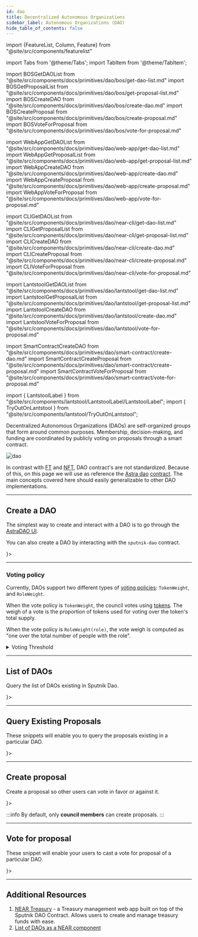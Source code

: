 ```yaml
---
id: dao
title: Decentralized Autonomous Organizations
sidebar_label: Autonomous Organizations (DAO)
hide_table_of_contents: false
---
```


import {FeatureList, Column, Feature} from "@site/src/components/featurelist"

import Tabs from '@theme/Tabs';
import TabItem from '@theme/TabItem';

import BOSGetDAOList from "@site/src/components/docs/primitives/dao/bos/get-dao-list.md"
import BOSGetProposalList from "@site/src/components/docs/primitives/dao/bos/get-proposal-list.md"
import BOSCreateDAO from "@site/src/components/docs/primitives/dao/bos/create-dao.md"
import BOSCreateProposal from "@site/src/components/docs/primitives/dao/bos/create-proposal.md"
import BOSVoteForProposal from "@site/src/components/docs/primitives/dao/bos/vote-for-proposal.md"

import WebAppGetDAOList from "@site/src/components/docs/primitives/dao/web-app/get-dao-list.md"
import WebAppGetProposalList from "@site/src/components/docs/primitives/dao/web-app/get-proposal-list.md"
import WebAppCreateDAO from "@site/src/components/docs/primitives/dao/web-app/create-dao.md"
import WebAppCreateProposal from "@site/src/components/docs/primitives/dao/web-app/create-proposal.md"
import WebAppVoteForProposal from "@site/src/components/docs/primitives/dao/web-app/vote-for-proposal.md"

import CLIGetDAOList from "@site/src/components/docs/primitives/dao/near-cli/get-dao-list.md"
import CLIGetProposalList from "@site/src/components/docs/primitives/dao/near-cli/get-proposal-list.md"
import CLICreateDAO from "@site/src/components/docs/primitives/dao/near-cli/create-dao.md"
import CLICreateProposal from "@site/src/components/docs/primitives/dao/near-cli/create-proposal.md"
import CLIVoteForProposal from "@site/src/components/docs/primitives/dao/near-cli/vote-for-proposal.md"

import LantstoolGetDAOList from "@site/src/components/docs/primitives/dao/lantstool/get-dao-list.md"
import LantstoolGetProposalList from "@site/src/components/docs/primitives/dao/lantstool/get-proposal-list.md"
import LantstoolCreateDAO from "@site/src/components/docs/primitives/dao/lantstool/create-dao.md"
import LantstoolVoteForProposal from "@site/src/components/docs/primitives/dao/lantstool/vote-for-proposal.md"


import SmartContractCreateDAO from "@site/src/components/docs/primitives/dao/smart-contract/create-dao.md"
import SmartContractCreateProposal from "@site/src/components/docs/primitives/dao/smart-contract/create-proposal.md"
import SmartContractVoteForProposal from "@site/src/components/docs/primitives/dao/smart-contract/vote-for-proposal.md"

import { LantstoolLabel } from "@site/src/components/lantstool/LantstoolLabel/LantstoolLabel";
import { TryOutOnLantstool } from "@site/src/components/lantstool/TryOutOnLantstool";

Decentralized Autonomous Organizations (DAOs) are self-organized groups that form around common purposes. Membership, decision-making, and funding are coordinated by publicly voting on proposals through a smart contract.

![dao](/docs/primitives/dao.png)

In contrast with [FT](ft.md) and [NFT](nft.md), DAO contract's are not standardized. Because of this, on this page we will use as
reference the [Astra dao](https://dev.near.org/astraplusplus.ndctools.near/widget/home?page=daos) [contract](https://github.com/near-daos/sputnik-dao-contract). The main concepts covered here should
easily generalizable to other DAO implementations.

---

## Create a DAO
The simplest way to create and interact with a DAO is to go through the [AstraDAO UI](https://near.social/astraplusplus.ndctools.near/widget/home?page=daos).

You can also create a DAO by interacting with the `sputnik-dao` contract.

<Tabs groupId="code-tabs">
  <TabItem value="🌐 WebApp" label="🌐 WebApp">
    <WebAppCreateDAO />
  </TabItem>
  <TabItem value="🖥️ CLI" label="🖥️ CLI">
    <CLICreateDAO />
  </TabItem>
  <TabItem value="Lantstool" label={<LantstoolLabel />}>
    <LantstoolCreateDAO/>
  </TabItem>
  <TabItem value="📄 Contract" label="📄 Contract">
    <SmartContractCreateDAO />
  </TabItem>
</Tabs>

<hr className="subsection" />

### Voting policy
Currently, DAOs support two different types of [voting policies](https://github.com/near-daos/sputnik-dao-contract#voting-policy): `TokenWeight`, and `RoleWeight`.

When the vote policy is `TokenWeight`, the council votes using [tokens](ft.md). The weigh of a vote is the proportion of tokens used for voting over the token's total supply.

When the vote policy is `RoleWeight(role)`, the vote weigh is computed as "one over the total number of people with the role".

<details>
<summary> Voting Threshold </summary>
Both voting policies further include a `threshold` for passing a proposal, which can be a ratio or a fixed number.

The ratio indicates that you need a proportion of people/tokens to approve the proposal (e.g. half the people need to vote, and to vote positively). A fixed number indicated that you need a specific number of votes/tokens to pass the proposal (e.g. 3 people/tokens are enough to approve the proposal).
</details>

---

## List of DAOs

Query the list of DAOs existing in Sputnik Dao.

<Tabs groupId="code-tabs">
  <TabItem value="🌐 WebApp" label="🌐 WebApp">
    <WebAppGetDAOList />
  </TabItem>
  <TabItem value="🖥️ CLI" label="🖥️ CLI">
    <CLIGetDAOList />
  </TabItem>
  <TabItem value="Lantstool" label={<LantstoolLabel />}>
    <LantstoolGetDAOList/>
  </TabItem>
</Tabs>

---

## Query Existing Proposals

These snippets will enable you to query the proposals existing in a particular DAO.

<Tabs groupId="code-tabs">
  <TabItem value="🌐 WebApp" label="🌐 WebApp">
    <WebAppGetProposalList />
  </TabItem>
  <TabItem value="🖥️ CLI" label="🖥️ CLI">
    <CLIGetProposalList />
  </TabItem>
  <TabItem value="Lantstool" label={<LantstoolLabel />}>
    <LantstoolGetProposalList/>
  </TabItem>
</Tabs>

---

## Create proposal

Create a proposal so other users can vote in favor or against it.

<Tabs groupId="code-tabs">
  <TabItem value="🌐 WebApp" label="🌐 WebApp">
    <WebAppCreateProposal />
  </TabItem>
  <TabItem value="🖥️ CLI" label="🖥️ CLI">
    <CLICreateProposal />
  </TabItem>
  <TabItem value="Lantstool" label={<LantstoolLabel />}>
    <TryOutOnLantstool path="docs/2.build/5.primitives/dao/create-proposal.json" />
  </TabItem>
  <TabItem value="📄 Contract" label="📄 Contract">
    <SmartContractCreateProposal />
  </TabItem>
</Tabs>

:::info
By default, only **council members** can create proposals.
:::

---

## Vote for proposal

These snippet will enable your users to cast a vote for proposal of a particular DAO.

<Tabs groupId="code-tabs">
  <TabItem value="🌐 WebApp" label="🌐 WebApp">
    <WebAppVoteForProposal />
  </TabItem>
  <TabItem value="🖥️ CLI" label="🖥️ CLI">
    <CLIVoteForProposal />
  </TabItem>
  <TabItem value="Lantstool" label={<LantstoolLabel />}>
    <LantstoolVoteForProposal/>
  </TabItem>
  <TabItem value="📄 Contract" label="📄 Contract">
    <SmartContractVoteForProposal />
  </TabItem>
</Tabs>

---

## Additional Resources

1. [NEAR Treasury](https://neartreasury.com/) - a Treasury management web app built on top of the Sputnik DAO Contract. Allows users to create and manage treasury funds with ease.
2. [List of DAOs as a NEAR component](https://dev.near.org/onboarder.near/widget/DAOSocialSearch)
